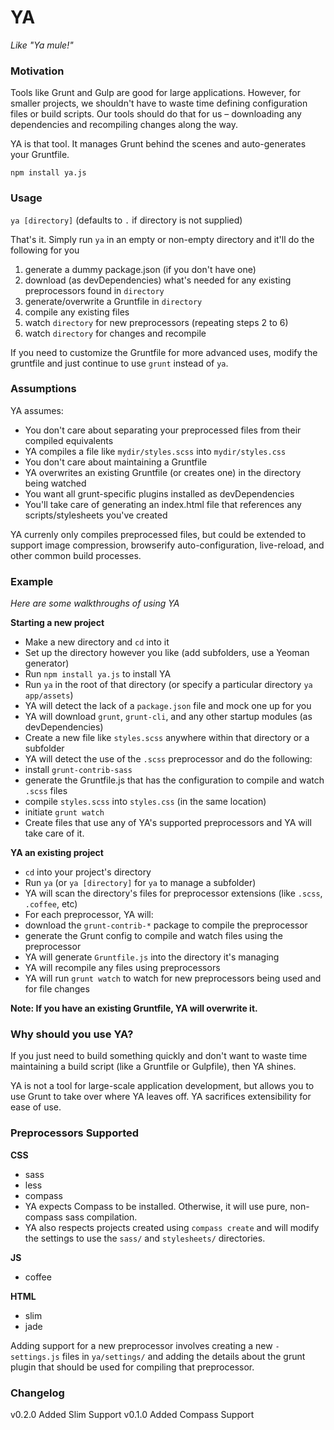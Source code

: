 YA
===

*Like "Ya mule!"*

### Motivation

Tools like Grunt and Gulp are good for large applications. However, for smaller projects,
we shouldn't have to waste time defining configuration files or build scripts.
Our tools should do that for us – downloading any dependencies and
recompiling changes along the way.

YA is that tool. It manages Grunt behind the scenes and auto-generates your Gruntfile.

`npm install ya.js`

### Usage

`ya [directory]` (defaults to `.` if directory is not supplied)

That's it. Simply run `ya` in an empty or non-empty directory and it'll do the following for you

1. generate a dummy package.json (if you don't have one)
2. download (as devDependencies) what's needed for any existing preprocessors found in `directory`
3. generate/overwrite a Gruntfile in `directory`
4. compile any existing files
5. watch `directory` for new preprocessors (repeating steps 2 to 6)
6. watch `directory` for changes and recompile

If you need to customize the Gruntfile for more advanced uses, modify the gruntfile and
just continue to use `grunt` instead of `ya`.

### Assumptions

YA assumes:

* You don't care about separating your preprocessed files from their compiled equivalents
 * YA compiles a file like `mydir/styles.scss` into `mydir/styles.css`
* You don't care about maintaining a Gruntfile
 * YA overwrites an existing Gruntfile (or creates one) in the directory being watched
* You want all grunt-specific plugins installed as devDependencies
* You'll take care of generating an index.html file that references any scripts/stylesheets you've created

YA currenly only compiles preprocessed files, but could be extended to
support image compression, browserify auto-configuration, live-reload,
and other common build processes.

### Example

*Here are some walkthroughs of using YA*

**Starting a new project**

* Make a new directory and `cd` into it
* Set up the directory however you like (add subfolders, use a Yeoman generator)
* Run `npm install ya.js` to install YA
* Run `ya` in the root of that directory (or specify a particular directory `ya app/assets`)
 * YA will detect the lack of a `package.json` file and mock one up for you
 * YA will download `grunt`, `grunt-cli`, and any other startup modules (as devDependencies)
* Create a new file like `styles.scss` anywhere within that directory or a subfolder
* YA will detect the use of the `.scss` preprocessor and do the following:
 * install `grunt-contrib-sass`
 * generate the Gruntfile.js that has the configuration to compile and watch `.scss` files
 * compile `styles.scss` into `styles.css` (in the same location)
 * initiate `grunt watch`
* Create files that use any of YA's supported preprocessors and YA will take care of it.

**YA an existing project**

* `cd` into your project's directory
* Run `ya` (or `ya [directory]` for `ya` to manage a subfolder)
* YA will scan the directory's files for preprocessor extensions (like `.scss`, `.coffee`, etc)
* For each preprocessor, YA will:
 * download the `grunt-contrib-*` package to compile the preprocessor
 * generate the Grunt config to compile and watch files using the preprocessor
* YA will generate `Gruntfile.js` into the directory it's managing
* YA will recompile any files using preprocessors
* YA will run `grunt watch` to watch for new preprocessors being used and for file changes

**Note: If you have an existing Gruntfile, YA will overwrite it.**

### Why should you use YA?

If you just need to build something quickly and don't want to waste time
maintaining a build script (like a Gruntfile or Gulpfile), then YA shines.

YA is not a tool for large-scale application development, but allows you
to use Grunt to take over where YA leaves off. YA sacrifices extensibility
for ease of use.

### Preprocessors Supported

**CSS**

* sass
* less
* compass
 * YA expects Compass to be installed. Otherwise, it will use pure, non-compass sass compilation.
 * YA also respects projects created using `compass create` and will modify the settings to use the `sass/` and `stylesheets/` directories.

**JS**

* coffee

**HTML**

* slim
* jade

Adding support for a new preprocessor involves creating a
new `-settings.js` files in `ya/settings/` and adding the details about the
grunt plugin that should be used for compiling that preprocessor.


### Changelog

v0.2.0 Added Slim Support
v0.1.0 Added Compass Support